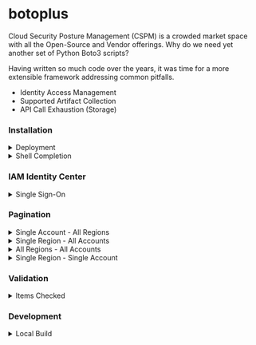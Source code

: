 # botoplus

Cloud Security Posture Management (CSPM) is a crowded market space with all the Open-Source and Vendor offerings. Why do we need yet another set of Python Boto3 scripts?

Having written so much code over the years, it was time for a more extensible framework addressing common pitfalls.

 - Identity Access Management
 - Supported Artifact Collection
 - API Call Exhaustion (Storage)

### Installation

<details>
<summary>Deployment</summary>

```
pip install botoplus
```

</details>

<details>
<summary>Shell Completion</summary>

```
botoplus --install-completion
```

</details>

### IAM Identity Center 

<details>
<summary>Single Sign-On</summary>

```
$ botoplus login 
Identity Store: portal
SSO Region: us-east-2
SSO Role: AWSAdministratorAccess
Authenticated!!
```

</details>

### Pagination

<details>
<summary>Single Account - All Regions</summary>

```
$ botoplus account 
AWS Service: ec2
AWS Action: describe_instances
Result Key: Reservations
Selected Account: AccountName
** 123456789012 {AccountName} **
 - af-south-1
 - eu-north-1
 - ap-south-1
 - eu-west-3
 - eu-west-2
 - eu-south-1
 - eu-west-1
 - ap-northeast-3
 - ap-northeast-2
 - me-south-1
 - ap-northeast-1
 - me-central-1
 - sa-east-1
 - ca-central-1
 - ap-east-1
 - ap-southeast-1
 - ap-southeast-2
 - ap-southeast-3
 - eu-central-1
 - us-east-1
 - us-east-2
 - us-west-1
 - us-west-2
```

</details>

<details>
<summary>Single Region - All Accounts</summary>

```
$ botoplus paginator
AWS Service: ec2
AWS Action: describe_instances
Result Key: Reservations
Update Collection [y/N]: y
** 123456789011 {AccountName1} **
** 123456789012 {AccountName2} **
```

</details>

<details>
<summary>All Regions - All Accounts</summary>

```
$ botoplus paginators
AWS Service: ec2
AWS Action: describe_instances
Result Key: Reservations
** 123456789011 {AccountName1} **
 - af-south-1
 - eu-north-1
 - ap-south-1
 - eu-west-3
 - eu-west-2
 - eu-south-1
 - eu-west-1
 - ap-northeast-3
 - ap-northeast-2
 - me-south-1
 - ap-northeast-1
 - me-central-1
 - sa-east-1
 - ca-central-1
 - ap-east-1
 - ap-southeast-1
 - ap-southeast-2
 - ap-southeast-3
 - eu-central-1
 - us-east-1
 - us-east-2
 - us-west-1
 - us-west-2
** 123456789012 {AccountName2} **
 - af-south-1
 - eu-north-1
 - ap-south-1
 - eu-west-3
 - eu-west-2
 - eu-south-1
 - eu-west-1
 - ap-northeast-3
 - ap-northeast-2
 - me-south-1
 - ap-northeast-1
 - me-central-1
 - sa-east-1
 - ca-central-1
 - ap-east-1
 - ap-southeast-1
 - ap-southeast-2
 - ap-southeast-3
 - eu-central-1
 - us-east-1
 - us-east-2
 - us-west-1
 - us-west-2
```

</details>

<details>
<summary>Single Region - Single Account</summary>

```
$ botoplus region
AWS Service: ec2
AWS Action: describe_instances
Result Key: Reservations
Selected Account: AccountName
Selected Region: us-east-2 [y/N]: y
** 123456789012 {AccountName} **
 - us-east-2
```

</details>

### Validation

<details>
<summary>Items Checked</summary>

 - AWS Account Alias
 - AWS Account Number
 - Selected Account
 - Selected Region
 - SSO Active Region
 - SSO Active Role
 - Update Collection

</details>

### Development

<details>
<summary>Local Build</summary>

```
python setup.py install --user
```

</details>
